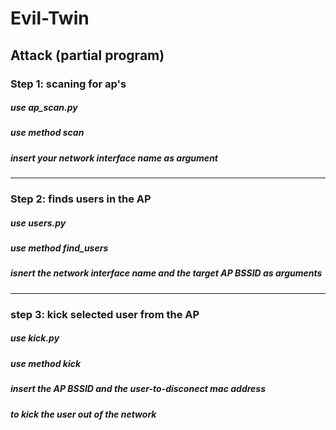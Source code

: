 # Evil-Twin
## Attack (partial program)
### Step 1: scaning for ap's
##### use ap_scan.py
##### use method scan
##### insert your network interface name as argument
-----------------------------------------------------------------------------
### Step 2: finds users in the AP
##### use users.py
##### use method find_users
##### isnert the network interface name and the target AP BSSID as arguments
-----------------------------------------------------------------------------
### step 3: kick selected user from the AP
##### use kick.py
##### use method kick
##### insert the AP BSSID and the user-to-disconect mac address
##### to kick the user out of the network
